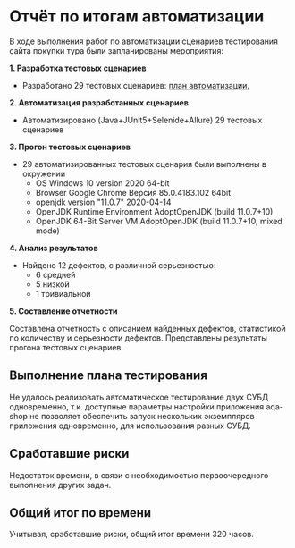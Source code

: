 # Отчёт по итогам автоматизации

В ходе выполнения работ по автоматизации сценариев тестирования сайта покупки тура были запланированы мероприятия:

**1. Разработка тестовых сценариев**

  - Разработано 29 тестовых сценариев: [план автоматизации.](https://github.com/pava-14/qadplm/blob/master/Plan.md)
  
**2. Автоматизация разработанных сценариев**

  - Автоматизировано (Java+JUnit5+Selenide+Allure) 29 тестовых сценариев

**3. Прогон тестовых сценариев**

  - 29 автоматизированных тестовых сценария были выполнены в окружении
    - ОS Windows 10 version 2020 64-bit
    - Browser Google Chrome Версия 85.0.4183.102 64bit
    - openjdk version "11.0.7" 2020-04-14
    - OpenJDK Runtime Environment AdoptOpenJDK (build 11.0.7+10)
    - OpenJDK 64-Bit Server VM AdoptOpenJDK (build 11.0.7+10, mixed mode)

**4. Анализ результатов**

  - Найдено 12 дефектов, с различной серьезностью:
    - 6 средней
    - 5 низкой
    - 1 тривиальной

**5. Составление отчетности**

Составлена отчетность с описанием найденных дефектов, статистикой по количеству и серьезности дефектов. Представлены результаты прогона тестовых сценариев.

## Выполнение плана тестирования

Не удалось реализовать автоматическое тестирование двух СУБД одновременно, т.к. доступные параметры настройки приложения aqa-shop не позволяет обеспечить запуск нескольких экземпляров приложения одновременно, для использования разных СУБД.


## Сработавшие риски

Недостаток времени, в связи с необходимостью первоочередного выполнения других задач.

## Общий итог по времени

Учитывая, сработавшие риски, общий итог времени 320 часов.